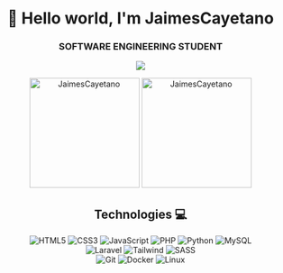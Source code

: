 <div align="center">
<h1 align="center">👋 Hello world, I'm JaimesCayetano</h1>
<h3 align="center">SOFTWARE ENGINEERING STUDENT</h3>
  
[![](https://img.shields.io/badge/Linkedin-0a66c2)](https://www.linkedin.com/in/jaimescayetano)
</div>

<div align="center">  
  <img height="195px" src="https://github-readme-stats-eight-theta.vercel.app/api?username=jaimescayetano&show_icons=true&theme=algolia&include_all_commits=true&count_private=true&title_color=02D9F7FF&border_color=02D9F7FF" alt="JaimesCayetano" /> 
  <img height="195px" src="https://github-readme-stats-eight-theta.vercel.app/api/top-langs/?username=jaimescayetano&layout=compact&langs_count=8&theme=algolia&title_color=02D9F7FF&border_color=02D9F7FF" alt="JaimesCayetano" />
</div> 

<div align="center">

## Technologies 💻
![HTML5](https://img.shields.io/badge/html5-%23E34F26.svg?style=for-the-badge&logo=html5&logoColor=white)
![CSS3](https://img.shields.io/badge/css3-%231572B6.svg?style=for-the-badge&logo=css3&logoColor=white)
![JavaScript](https://img.shields.io/badge/javascript-%23F7DF1E.svg?style=for-the-badge&logo=javascript&logoColor=black)
![PHP](https://img.shields.io/badge/php-%23777BB4.svg?style=for-the-badge&logo=php&logoColor=white)
![Python](https://img.shields.io/badge/python-%233776AB?style=for-the-badge&logo=python&logoColor=white)
![MySQL](https://img.shields.io/badge/mysql-%2300f.svg?style=for-the-badge&logo=mysql&logoColor=white)
<br/>
![Laravel](https://img.shields.io/badge/laravel-%23FF2D20.svg?style=for-the-badge&logo=laravel&logoColor=white)
![Tailwind](https://img.shields.io/badge/tailwindcss-%2338B2AC.svg?style=for-the-badge&logo=tailwind-css&logoColor=white)
![SASS](https://img.shields.io/badge/sass-%23CC6699.svg?style=for-the-badge&logo=sass&logoColor=white)
<br/>
![Git](https://img.shields.io/badge/git-%23F05032.svg?style=for-the-badge&logo=git&logoColor=white)
![Docker](https://img.shields.io/badge/docker-%230DB7ED.svg?style=for-the-badge&logo=docker&logoColor=white)
![Linux](https://img.shields.io/badge/linux-%238CCBE7.svg?style=for-the-badge&logo=linux&logoColor=black)
</div>

